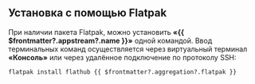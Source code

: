 ## Установка c помощью Flatpak

При наличии пакета Flatpak, можно установить **«{{ $frontmatter?.appstream?.name }}»** одной командой. Ввод терминальных команд осуществляется через виртуальный терминал **«Консоль»** или через удалённое подключение по протоколу SSH:

```shell-vue
flatpak install flathub {{ $frontmatter?.aggregation?.flatpak }}
```

<!--@include: @apps/.parts/install/software-flatpak.md-->

